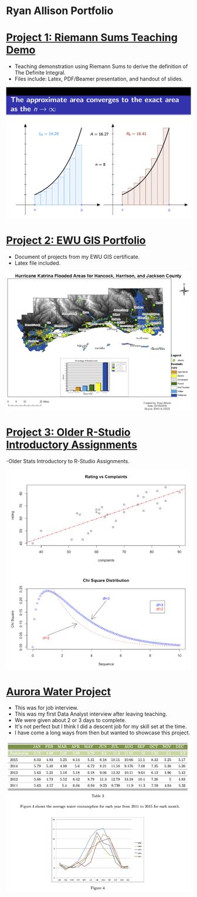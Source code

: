 # Ryan Allison Portfolio

# [Project 1: Riemann Sums Teaching Demo](https://github.com/ryanallison/Riemann-Sums-Teaching-Demo.git)
- Teaching demonstration using Riemann Sums to derive the definition of The Definite Integral.
- Files include: Latex, PDF/Beamer presentation, and handout of slides.

![](images/Riemann%20Sums%20Image.png)


# [Project 2: EWU GIS Portfolio](https://github.com/ryanallison/EWU-GIS-Portfolio.git)
- Document of projects from my EWU GIS certificate.
- Latex file included.

![](images/GIS%20Image.png)


# [Project 3: Older R-Studio Introductory Assignments](https://github.com/ryanallison/Older-R-Studio-.git)
-Older Stats Introductory to R-Studio Assignments.

![](images/R%20Studio%20Image.png)

# [Aurora Water Project](https://github.com/ryanallison/Aurora-Water-Project.git)
- This was for job interview. 
- This was my first Data Analyst interview after leaving teaching.
- We were given about 2 or 3 days to complete.
- It's not perfect but I think I did a descent job for my skill set at the time.
- I have come a long ways from then but wanted to showcase this project.

![](images/Water%20Project%20Image.png)
